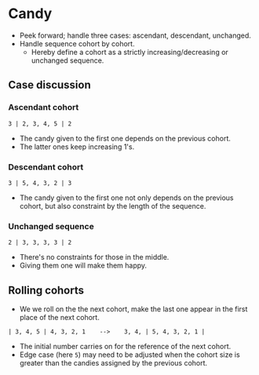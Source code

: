 # Candy

* Peek forward; handle three cases: ascendant, descendant, unchanged.
* Handle sequence cohort by cohort.
  * Hereby define a cohort as a strictly increasing/decreasing or unchanged sequence.

## Case discussion

### Ascendant cohort

```
3 | 2, 3, 4, 5 | 2
```

* The candy given to the first one depends on the previous cohort.
* The latter ones keep increasing 1's.

### Descendant cohort

```
3 | 5, 4, 3, 2 | 3
```

* The candy given to the first one not only depends on the previous cohort,
  but also constraint by the length of the sequence.

### Unchanged sequence

```
2 | 3, 3, 3, 3 | 2
```

* There's no constraints for those in the middle.
* Giving them one will make them happy.

## Rolling cohorts

* We we roll on the the next cohort, make the last one appear in the first place
  of the next cohort.
  
```
| 3, 4, 5 | 4, 3, 2, 1    -->    3, 4, | 5, 4, 3, 2, 1 |
```

* The initial number carries on for the reference of the next cohort.
* Edge case (here `5`) may need to be adjusted when the cohort size is greater than
  the candies assigned by the previous cohort.
